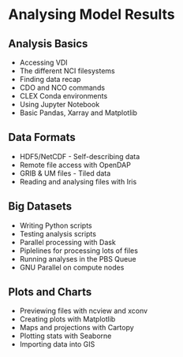 # Analysing Model Results

## Analysis Basics

 * Accessing VDI
 * The different NCI filesystems
 * Finding data recap
 * CDO and NCO commands
 * CLEX Conda environments
 * Using Jupyter Notebook
 * Basic Pandas, Xarray and Matplotlib

## Data Formats

 * HDF5/NetCDF - Self-describing data
 * Remote file access with OpenDAP
 * GRIB & UM files - Tiled data
 * Reading and analysing files with Iris

## Big Datasets

 * Writing Python scripts
 * Testing analysis scripts
 * Parallel processing with Dask
 * Piplelines for processing lots of files
 * Running analyses in the PBS Queue
 * GNU Parallel on compute nodes

## Plots and Charts

 * Previewing files with ncview and xconv
 * Creating plots with Matplotlib
 * Maps and projections with Cartopy
 * Plotting stats with Seaborne
 * Importing data into GIS

